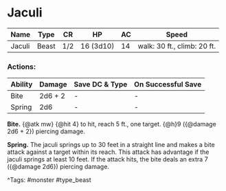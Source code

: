 # Jaculi

| Name | Type | CR | HP | AC | Speed |
|------|------|----|----|----|-------|
| Jaculi | Beast | 1/2 | 16 (3d10) | 14 | walk: 30 ft., climb: 20 ft. |

### Actions:

| Ability | Damage | Save DC & Type | On Successful Save |
|---------|--------|----------------|--------------------|
| Bite | 2d6 + 2 | - | - |
| Spring | 2d6 | - | - |


**Bite.** {@atk mw} {@hit 4} to hit, reach 5 ft., one target. {@h}9 ({@damage 2d6 + 2}) piercing damage.

**Spring.** The jaculi springs up to 30 feet in a straight line and makes a bite attack against a target within its reach. This attack has advantage if the jaculi springs at least 10 feet. If the attack hits, the bite deals an extra 7 ({@damage 2d6}) piercing damage.

^Tags: #monster #type_beast